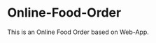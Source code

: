 # Online-Food-Order

This is an Online Food Order based on Web-App.





































































































































































































































































































































































